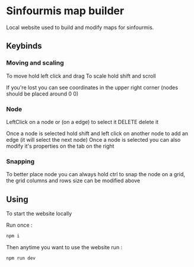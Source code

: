 # Sinfourmis map builder

Local website used to build and modify maps for sinfourmis.

## Keybinds

### Moving and scaling

To move hold left click and drag
To scale hold shift and scroll

If you're lost you can see coordinates in the upper right corner (nodes should be placed around 0 0)

### Node

LeftClick on a node or (on a edge) to select it
DELETE delete it

Once a node is selected hold shift and left click on another node to add an edge (it will select the next node)
Once a node is selected you can also modify it's properties on the tab on the right

### Snapping

To better place node you can always hold ctrl to snap the node on a grid, the grid columns and rows size can be modified above

## Using

To start the website locally

Run once :

```bash
npm i
```

Then anytime you want to use the website run :

```bash
npm run dev
```
